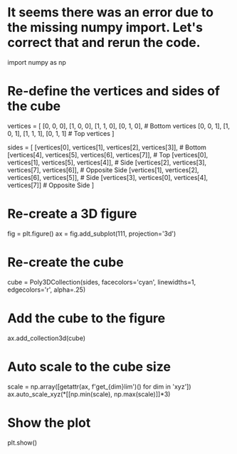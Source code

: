 # It seems there was an error due to the missing numpy import. Let's correct that and rerun the code.

import numpy as np

# Re-define the vertices and sides of the cube
vertices = [
    [0, 0, 0], [1, 0, 0], [1, 1, 0], [0, 1, 0],  # Bottom vertices
    [0, 0, 1], [1, 0, 1], [1, 1, 1], [0, 1, 1]   # Top vertices
]

sides = [
    [vertices[0], vertices[1], vertices[2], vertices[3]],  # Bottom
    [vertices[4], vertices[5], vertices[6], vertices[7]],  # Top
    [vertices[0], vertices[1], vertices[5], vertices[4]],  # Side
    [vertices[2], vertices[3], vertices[7], vertices[6]],  # Opposite Side
    [vertices[1], vertices[2], vertices[6], vertices[5]],  # Side
    [vertices[3], vertices[0], vertices[4], vertices[7]]   # Opposite Side
]

# Re-create a 3D figure
fig = plt.figure()
ax = fig.add_subplot(111, projection='3d')

# Re-create the cube
cube = Poly3DCollection(sides, facecolors='cyan', linewidths=1, edgecolors='r', alpha=.25)

# Add the cube to the figure
ax.add_collection3d(cube)

# Auto scale to the cube size
scale = np.array([getattr(ax, f'get_{dim}lim')() for dim in 'xyz'])
ax.auto_scale_xyz(*[[np.min(scale), np.max(scale)]]*3)

# Show the plot
plt.show()
